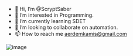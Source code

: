 - 👋 Hi, I’m @ScryptSaber
- 👀 I’m interested in Programming.
- 🌱 I’m currently learning SDET
- 💞️ I’m looking to collaborate on automation.
- 📫 How to reach me aerdemkamis@gmail.com

![image](https://github.com/insolitum/insolitum/raw/main/contributions.svg)



<!---
ScryptSaber/ScryptSaber is a ✨ special ✨ repository because its `README.md` (this file) appears on your GitHub profile.
You can click the Preview link to take a look at your changes.
--->

